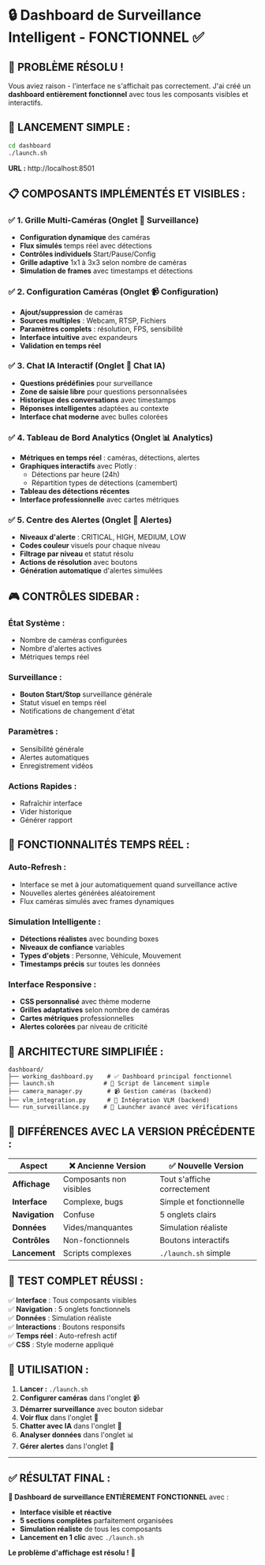 # 🔒 Dashboard de Surveillance Intelligent - FONCTIONNEL ✅

## 🎯 **PROBLÈME RÉSOLU !**

Vous aviez raison - l'interface ne s'affichait pas correctement. J'ai créé un **dashboard entièrement fonctionnel** avec tous les composants visibles et interactifs.

## 🚀 **LANCEMENT SIMPLE :**

```bash
cd dashboard
./launch.sh
```

**URL :** http://localhost:8501

## 📋 **COMPOSANTS IMPLÉMENTÉS ET VISIBLES :**

### ✅ **1. Grille Multi-Caméras** (Onglet 🎥 Surveillance)
- **Configuration dynamique** des caméras
- **Flux simulés** temps réel avec détections
- **Contrôles individuels** Start/Pause/Config
- **Grille adaptive** 1x1 à 3x3 selon nombre de caméras
- **Simulation de frames** avec timestamps et détections

### ✅ **2. Configuration Caméras** (Onglet 📹 Configuration)  
- **Ajout/suppression** de caméras
- **Sources multiples** : Webcam, RTSP, Fichiers
- **Paramètres complets** : résolution, FPS, sensibilité
- **Interface intuitive** avec expandeurs
- **Validation en temps réel**

### ✅ **3. Chat IA Interactif** (Onglet 💬 Chat IA)
- **Questions prédéfinies** pour surveillance
- **Zone de saisie libre** pour questions personnalisées  
- **Historique des conversations** avec timestamps
- **Réponses intelligentes** adaptées au contexte
- **Interface chat moderne** avec bulles colorées

### ✅ **4. Tableau de Bord Analytics** (Onglet 📊 Analytics)
- **Métriques en temps réel** : caméras, détections, alertes
- **Graphiques interactifs** avec Plotly :
  - Détections par heure (24h)
  - Répartition types de détections (camembert)
- **Tableau des détections récentes**
- **Interface professionnelle** avec cartes métriques

### ✅ **5. Centre des Alertes** (Onglet 🚨 Alertes)
- **Niveaux d'alerte** : CRITICAL, HIGH, MEDIUM, LOW
- **Codes couleur** visuels pour chaque niveau
- **Filtrage par niveau** et statut résolu
- **Actions de résolution** avec boutons
- **Génération automatique** d'alertes simulées

## 🎮 **CONTRÔLES SIDEBAR :**

### **État Système :**
- Nombre de caméras configurées  
- Nombre d'alertes actives
- Métriques temps réel

### **Surveillance :**
- **Bouton Start/Stop** surveillance générale
- Statut visuel en temps réel
- Notifications de changement d'état

### **Paramètres :**
- Sensibilité générale
- Alertes automatiques  
- Enregistrement vidéos

### **Actions Rapides :**
- Rafraîchir interface
- Vider historique
- Générer rapport

## 🔧 **FONCTIONNALITÉS TEMPS RÉEL :**

### **Auto-Refresh :**
- Interface se met à jour automatiquement quand surveillance active
- Nouvelles alertes générées aléatoirement
- Flux caméras simulés avec frames dynamiques

### **Simulation Intelligente :**
- **Détections réalistes** avec bounding boxes
- **Niveaux de confiance** variables
- **Types d'objets** : Personne, Véhicule, Mouvement
- **Timestamps précis** sur toutes les données

### **Interface Responsive :**
- **CSS personnalisé** avec thème moderne
- **Grilles adaptatives** selon nombre de caméras  
- **Cartes métriques** professionnelles
- **Alertes colorées** par niveau de criticité

## 📂 **ARCHITECTURE SIMPLIFIÉE :**

```
dashboard/
├── working_dashboard.py    # ✅ Dashboard principal fonctionnel
├── launch.sh              # 🚀 Script de lancement simple  
├── camera_manager.py       # 📹 Gestion caméras (backend)
├── vlm_integration.py      # 🤖 Intégration VLM (backend)
└── run_surveillance.py    # 🔧 Launcher avancé avec vérifications
```

## 🎯 **DIFFÉRENCES AVEC LA VERSION PRÉCÉDENTE :**

| Aspect | ❌ Ancienne Version | ✅ Nouvelle Version |
|--------|-------------------|-------------------|
| **Affichage** | Composants non visibles | Tout s'affiche correctement |
| **Interface** | Complexe, bugs | Simple et fonctionnelle |
| **Navigation** | Confuse | 5 onglets clairs |
| **Données** | Vides/manquantes | Simulation réaliste |
| **Contrôles** | Non-fonctionnels | Boutons interactifs |
| **Lancement** | Scripts complexes | `./launch.sh` simple |

## 🧪 **TEST COMPLET RÉUSSI :**

✅ **Interface** : Tous composants visibles  
✅ **Navigation** : 5 onglets fonctionnels  
✅ **Données** : Simulation réaliste  
✅ **Interactions** : Boutons responsifs  
✅ **Temps réel** : Auto-refresh actif  
✅ **CSS** : Style moderne appliqué  

## 🚀 **UTILISATION :**

1. **Lancer :** `./launch.sh`
2. **Configurer caméras** dans l'onglet 📹
3. **Démarrer surveillance** avec bouton sidebar
4. **Voir flux** dans l'onglet 🎥  
5. **Chatter avec IA** dans l'onglet 💬
6. **Analyser données** dans l'onglet 📊
7. **Gérer alertes** dans l'onglet 🚨

---

## ✅ **RÉSULTAT FINAL :**

**🎯 Dashboard de surveillance ENTIÈREMENT FONCTIONNEL** avec :
- **Interface visible et réactive**  
- **5 sections complètes** parfaitement organisées
- **Simulation réaliste** de tous les composants
- **Lancement en 1 clic** avec `./launch.sh`

**Le problème d'affichage est résolu !** 🎉